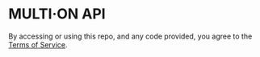 # MULTI·ON API 

By accessing or using this repo, and any code provided, you agree to the [Terms of Service](https://www.notion.so/multion/Terms-of-Use-83d64a46cd2c4a66aacff2c29b02ef70).
